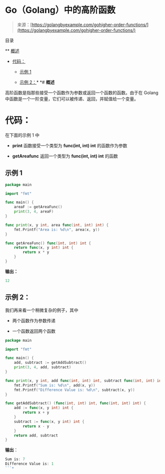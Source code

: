 <!--yml

分类：未分类

日期：2024-10-13 06:11:15

-->

# Go（Golang）中的高阶函数

> 来源：[https://golangbyexample.com/gohigher-order-functions/](https://golangbyexample.com/gohigher-order-functions/)

目录

**   [概述](#Overview "Overview")

+   [代码：](#Code "Code:")

    +   [示例 1](#Example_1 "Example 1")

    +   [示例 2：](#Example_2 "Example 2:")*  *# **概述**

高阶函数是指那些接受一个函数作为参数或返回一个函数的函数。由于在 Golang 中函数是一个一阶变量，它们可以被传递、返回，并赋值给一个变量。

# **代码：**

在下面的示例 1 中

+   **print** 函数接受一个类型为 **func(int, int) int** 的函数作为参数

+   **getAreafunc** 返回一个类型为 **func(int, int) int** 的函数

## **示例 1**

```go
package main

import "fmt"

func main() {
    areaF := getAreaFunc()
    print(3, 4, areaF)
}

func print(x, y int, area func(int, int) int) {
    fmt.Printf("Area is: %d\n", area(x, y))
}

func getAreaFunc() func(int, int) int {
    return func(x, y int) int {
        return x * y
    }
}
```

**输出：**

```go
12
```

## **示例 2：**

我们再来看一个稍微复杂的例子，其中

+   两个函数作为参数传递

+   一个函数返回两个函数

```go
package main

import "fmt"

func main() {
    add, subtract := getAddSubtract()
    print(3, 4, add, subtract)
}

func print(x, y int, add func(int, int) int, subtract func(int, int) int) {
    fmt.Printf("Sum is: %d\n", add(x, y))
    fmt.Printf("Difference Value is: %d\n", subtract(x, y))
}

func getAddSubtract() (func(int, int) int, func(int, int) int) {
    add := func(x, y int) int {
        return x + y
    }
    subtract := func(x, y int) int {
        return x - y
    }
    return add, subtract
}
```

**输出**：

```go
Sum is: 7
Difference Value is: 1
```*
